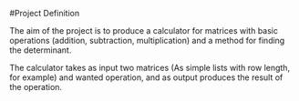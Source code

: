 #Project Definition

The aim of the project is to produce a calculator for matrices with basic operations (addition, subtraction, multiplication) and a method for finding the determinant.

The calculator takes as input two matrices (As simple lists with row length, for example) and wanted operation, and as output produces the result of the operation.
